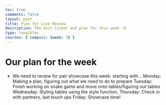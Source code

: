 ```yaml
---
toc: true
comments: false
layout: post
title: Plan for Live Review
description: The exit ticket and plan for this week :D
type: tangibles
courses: { compsci: {week: 3} }
---
```


# Our plan for the week #
- We need to review for pair showcase this week: starting with...
Monday: Making a plan, figuring out what we need to do to prepare
Tuesday: Finish working on snake game and move onto tables/figuring out tables
Wednesday: Styling tables using the style function,
Thursday: Check in with partners, last touch ups
Friday: Showcase time!
